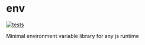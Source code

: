 # env
[![tests](https://github.com/izzqz/env/actions/workflows/test.yml/badge.svg)](https://github.com/izzqz/env/actions/workflows/test.yml)

Minimal environment variable library for any js runtime

